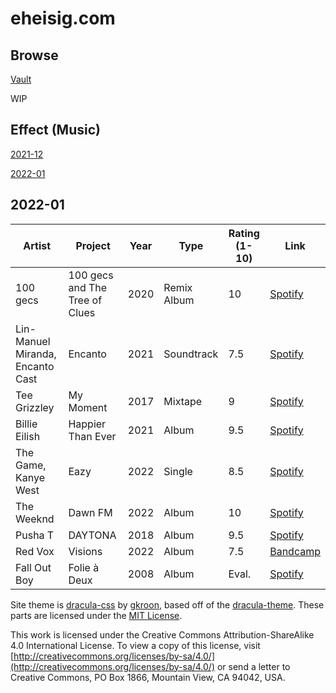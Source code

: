 # eheisig.com

## Browse

[Vault](/Vault)

WIP

## Effect (Music)

[2021-12](/Vault/Effect/2021-12.html)

[2022-01](/Vault/Effect/2022-01.html)

## 2022-01

| **Artist**                       | **Project**                    | **Year** | **Type**    | **Rating** (1-10) | **Link**                                                                                   |
| -------------------------------- | ------------------------------ | -------- | ----------- | ----------------- | ------------------------------------------------------------------------------------------ |
| 100 gecs                         | 100 gecs and The Tree of Clues | 2020     | Remix Album | 10                | [Spotify](https://open.spotify.com/album/0qnExDZfz0kVeBjixPsyjS?si=yIbyICP-SeqRex09ed_tZw) |
| Lin-Manuel Miranda, Encanto Cast | Encanto                        | 2021     | Soundtrack  | 7.5               | [Spotify](https://open.spotify.com/album/25L8ck3KGcmCo3901ztPzR?si=C8tFA3KmTJ29d6VTjo_neg) |
| Tee Grizzley                     | My Moment                      | 2017     | Mixtape     | 9                 | [Spotify](https://open.spotify.com/album/6074OsmUN1PdFgy0zTP4Fn?si=jXyLiW9vSgmL9TNe298Yvg) |
| Billie Eilish                    | Happier Than Ever              | 2021     | Album       | 9.5               | [Spotify](https://open.spotify.com/album/0JGOiO34nwfUdDrD612dOp?si=knWIzQkRS520wzFIdRMiPQ) |
| The Game, Kanye West             | Eazy                           | 2022     | Single      | 8.5               | [Spotify](https://open.spotify.com/track/6Ab81Bs9fcOwaTYuBsUUpI?si=a07758ba9c6c497f)       |
| The Weeknd                       | Dawn FM                        | 2022     | Album       | 10                | [Spotify](https://open.spotify.com/album/2nLOHgzXzwFEpl62zAgCEC?si=nPhbWrADTtaQ1R8dKF87-A) |
| Pusha T                          | DAYTONA                        | 2018     | Album       | 9.5               | [Spotify](https://open.spotify.com/album/07bIdDDe3I3hhWpxU6tuBp?si=aTUJKXuvQwuAjZmEKq9mgw) |
| Red Vox                          | Visions                        | 2022     | Album       | 7.5               | [Bandcamp](https://vine.bandcamp.com/album/visions)                                        |
| Fall Out Boy                     | Folie à Deux                   | 2008     | Album       | Eval.             | [Spotify](https://open.spotify.com/album/6KOWjVP0mh5rOqmzm4tkPD?si=VS88iKhbTA2Lnbck9LVNAQ) |

Site theme is [dracula-css](https://github.com/gkroon/dracula-css) by [gkroon](https://github.com/gkroon), based off of the [dracula-theme](https://github.com/dracula/dracula-theme). These parts are licensed under the [MIT License](https://mit-license.org).

This work is licensed under the Creative Commons Attribution-ShareAlike 4.0 International License. To view a copy of this license, visit [http://creativecommons.org/licenses/by-sa/4.0/](http://creativecommons.org/licenses/by-sa/4.0/) or send a letter to Creative Commons, PO Box 1866, Mountain View, CA 94042, USA.

